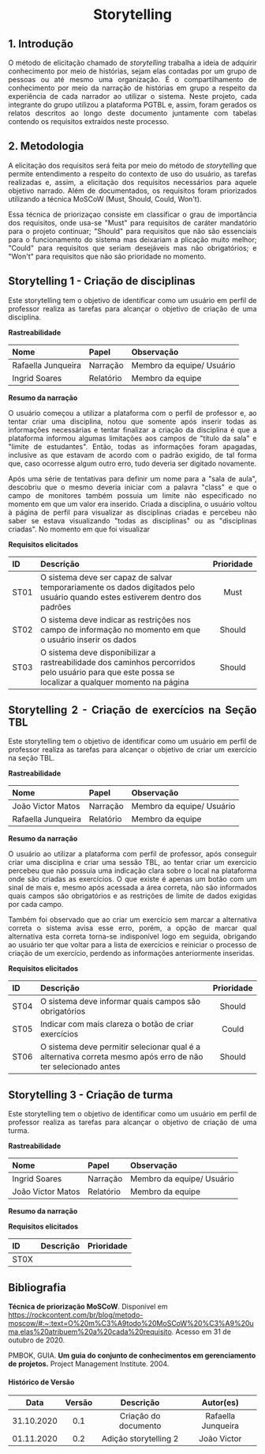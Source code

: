 # <center>Storytelling

<div align="justify">

## 1. Introdução

O método de elicitação chamado de _storytelling_ trabalha a ideia de adquirir conhecimento por meio de histórias, sejam elas contadas por um grupo de pessoas ou até mesmo uma organização. É o compartilhamento de conhecimento por meio da narração de histórias em grupo a respeito da experiência de cada narrador ao utilizar o sistema. Neste projeto, cada integrante do grupo utilizou a plataforma PGTBL e, assim, foram gerados os relatos descritos ao longo deste documento juntamente com tabelas contendo os requisitos extraídos neste processo. 

## 2. Metodologia
A elicitação dos requisitos será feita por meio do método de _storytelling_ que permite entendimento a respeito do contexto de uso do usuário, as tarefas realizadas e, assim, a elicitação dos requisitos necessários para aquele objetivo narrado. Além de documentados, os requisitos foram priorizados utilizando a técnica MoSCoW (Must, Should, Could, Won't).

Essa técnica de priorizaçao consiste em classificar o grau de importância dos requisitos, onde usa-se "Must" para requisitos de caráter mandatório para o projeto continuar; "Should" para requisitos que não são essenciais para o funcionamento do sistema mas deixariam a plicação muito melhor; "Could" para requisitos que seriam desejáveis mas não obrigatórios; e "Won't" para requisitos que não são prioridade no momento.

## Storytelling 1 - Criação de disciplinas
Este storytelling tem o objetivo de identificar como um usuário em perfil de professor realiza as tarefas para alcançar o objetivo de criação de uma disciplina.

**Rastreabilidade**

| Nome               | Papel     | Observação                |
|:-------------------|:----------|:--------------------------|
| Rafaella Junqueira | Narração  | Membro da equipe/ Usuário |
| Ingrid Soares      | Relatório | Membro da equipe          |

**Resumo da narração**

O usuário começou a utilizar a plataforma com o perfil de professor e, ao tentar criar uma disciplina, notou que somente após inserir todas as informações necessárias e tentar finalizar a criação da disciplina é que a plataforma informou algumas limitações aos campos de "título da sala" e "limite de estudantes". Então, todas as informações foram apagadas, inclusive as que estavam de acordo com o padrão exigido, de tal forma que, caso ocorresse algum outro erro, tudo deveria ser digitado novamente. 

Após uma série de tentativas para definir um nome para a "sala de aula", descobriu que o mesmo deveria iniciar com a palavra "class" e que o campo de monitores também possuia um limite não especificado no momento em que um valor era inserido. Criada a disciplina, o usuário voltou à página de perfil para visualizar as disciplinas criadas e percebeu não saber se estava visualizando "todas as disciplinas" ou as "disciplinas criadas". No momento em que foi visualizar 

**Requisitos elicitados**

| ID   | Descrição           | Prioridade     |
|:-----|:--------------------|:--------------:|
| ST01 | O sistema deve ser capaz de salvar temporariamente os dados digitados pelo usuário quando estes estiverem dentro dos padrões | Must |
| ST02 | O sistema deve indicar as restrições nos campo de informação no momento em que o usuário inserir os dados | Should |
| ST03 | O sistema deve disponibilizar a rastreabilidade dos caminhos percorridos pelo usuário para que este possa se localizar a qualquer momento na página  | Should |

## Storytelling 2 - Criação de exercícios na Seção TBL
Este storytelling tem o objetivo de identificar como um usuário em perfil de professor realiza as tarefas para alcançar o objetivo de criar um exercício na seção TBL.

**Rastreabilidade**

| Nome               | Papel     | Observação                |
|:-------------------|:----------|:--------------------------|
| João Victor Matos  | Narração  | Membro da equipe/ Usuário |
| Rafaella Junqueira | Relatório | Membro da equipe          |

**Resumo da narração**

O usuário ao utilizar a plataforma com perfil de professor, após conseguir criar uma disciplina e criar uma sessão TBL, ao tentar criar um exercicio percebeu que não possuia uma indicação clara sobre o local na plataforma onde são criadas as exercícios. O que existe é apenas um botão com um sinal de mais e, mesmo após acessada a área correta, não são informados quais campos são obrigatórios e as restrições de limite de dados exigidas por cada campo.     

Também foi observado que ao criar um exercício sem marcar a alternativa correta o sistema avisa esse erro, porém, a opção de marcar qual alternativa esta correta torna-se indisponível logo em seguida, obrigando ao usuário ter que voltar para a lista de exercícios e reiniciar o processo de criação de um exercício, perdendo as informações anteriormente inseridas. 


**Requisitos elicitados**

| ID   | Descrição                                             | Prioridade     |
|:-----|:------------------------------------------------------|:--------------:|
| ST04 | O sistema deve informar quais campos são obrigatórios | Should         |
| ST05 | Indicar com mais clareza o botão de criar exercícios  | Could          |
| ST06 | O sistema deve permitir selecionar qual é a alternativa correta mesmo após erro de não ter selecionado antes | Should |

## Storytelling 3 - Criação de turma
Este storytelling tem o objetivo de identificar como um usuário em perfil de professor realiza as tarefas para alcançar o objetivo de criação de uma turma.

**Rastreabilidade**

| Nome               | Papel     | Observação                |
|:-------------------|:----------|:--------------------------|
| Ingrid Soares      | Narração  | Membro da equipe/ Usuário |
| João Victor Matos  | Relatório | Membro da equipe          |

**Resumo da narração**
<!-- Coloque aqui sua narração -->
<!-- Não esquecer de seguir a numeração anterior -->
<!-- Coloque seu nome na tabela de versionamento ao final -->
**Requisitos elicitados**

| ID         | Descrição           | Prioridade     |
|:-----------|:--------------------|:--------------:|
| ST0X       |                     |                |





</div>

## Bibliografia
**Técnica de priorização MoSCoW**. Disponível em https://rockcontent.com/br/blog/metodo-moscow/#:~:text=O%20m%C3%A9todo%20MoSCoW%20%C3%A9%20uma,elas%20atribuem%20a%20cada%20requisito. Acesso em 31 de outubro de 2020.

PMBOK, GUIA. **Um guia do conjunto de conhecimentos em gerenciamento de projetos.** Project Management Institute. 2004.


#### Histórico de Versão
| Data       | Versão | Descrição                  | Autor(es)          |
|:----------:|:------:|:--------------------------:|:------------------:|
| 31.10.2020 | 0.1    | Criação do documento       | Rafaella Junqueira |
| 01.11.2020 | 0.2    | Adição storytelling 2       | João Victor |
